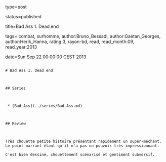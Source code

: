 type=post
status=published
title=Bad Ass 1. Dead end
tags= combat,  surhomme, author:Bruno_Bessadi, author:Gaétan_Georges, author:Herik_Hanna, rating:3, rayon-bd, read, read_month:09, read_year:2013
date=Sun Sep 22 00:00:00 CEST 2013
~~~~~~
# Bad Ass 1. Dead end

## Series

 * [Bad Ass](../series/Bad_Ass.md)

## Review

Très chouette petite histoire présentant rapidement un super-méchant. Le point marrant étant qu'il n'a pas un pouvoir très impressionnant.  
C'est bien dessiné, chouettement scénarisé et gentiment subversif.